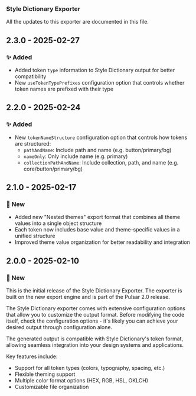 ### Style Dictionary Exporter
All the updates to this exporter are documented in this file.

## 2.3.0 - 2025-02-27

### ✨ Added
- Added token `type` information to Style Dictionary output for better compatibility
- New `useTokenTypePrefixes` configuration option that controls whether token names are prefixed with their type

## 2.2.0 - 2025-02-24

### ✨ Added
- New `tokenNameStructure` configuration option that controls how tokens are structured:
  - `pathAndName`: Include path and name (e.g. button/primary/bg)
  - `nameOnly`: Only include name (e.g. primary)
  - `collectionPathAndName`: Include collection, path, and name (e.g. core/button/primary/bg)

## 2.1.0 - 2025-02-17

### 🚀 New
- Added new "Nested themes" export format that combines all theme values into a single object structure
- Each token now includes base value and theme-specific values in a unified structure
- Improved theme value organization for better readability and integration

## 2.0.0 - 2025-02-10

### 🚀 New

This is the initial release of the Style Dictionary Exporter. The exporter is built on the new export engine and is part of the Pulsar 2.0 release.

The Style Dictionary exporter comes with extensive configuration options that allow you to customize the output format. Before modifying the code itself, check the configuration options - it's likely you can achieve your desired output through configuration alone.

The generated output is compatible with Style Dictionary's token format, allowing seamless integration into your design systems and applications.

Key features include:
- Support for all token types (colors, typography, spacing, etc.)
- Flexible theming support
- Multiple color format options (HEX, RGB, HSL, OKLCH)
- Customizable file organization